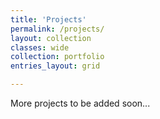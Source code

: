 ```yaml
---
title: 'Projects'
permalink: /projects/
layout: collection
classes: wide
collection: portfolio
entries_layout: grid

---
```


More projects to be added soon...



<!-- {% include figure image_path="/assets/images/project.jpg" alt="this is a placeholder image" caption="This is a figure caption." %} -->
